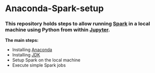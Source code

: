 # Anaconda-Spark-setup

### This repository holds steps to allow running [Spark](https://spark.apache.org) in a local machine using Python from within [Jupyter](jupyter.org).

**The main steps:**

* Installing [Anaconda](https://www.continuum.io)
* Installing [JDK](http://www.oracle.com/technetwork/java/javase/downloads/jdk8-downloads-2133151.html)
* Setup Spark on the local machine
* Execute simple Spark jobs
